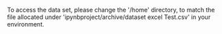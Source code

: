 To access the data set, please change the '/home' directory, to match the file allocated under 'ipynbproject/archive/dataset excel Test.csv' in your environment.
